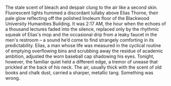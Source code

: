 The stale scent of bleach and despair clung to the air like a second skin.  Fluorescent lights hummed a discordant lullaby above Elias Thorne, their pale glow reflecting off the polished linoleum floor of the Blackwood University Humanities Building.  It was 2:17 AM, the hour when the echoes of a thousand lectures faded into the silence, replaced only by the rhythmic squeak of Elias's mop and the occasional drip from a leaky faucet in the men's restroom – a sound he’d come to find strangely comforting in its predictability.  Elias, a man whose life was measured in the cyclical routine of emptying overflowing bins and scrubbing away the residue of academic ambition, adjusted the worn baseball cap shadowing his eyes.  Tonight, however, the familiar quiet held a different edge, a tremor of unease that prickled at the back of his neck. The air, usually thick with the scent of old books and chalk dust, carried a sharper, metallic tang. Something was wrong.
